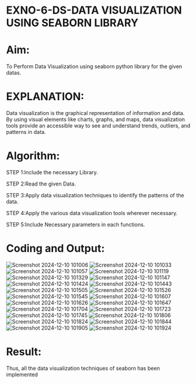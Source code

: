 # EXNO-6-DS-DATA VISUALIZATION USING SEABORN LIBRARY

# Aim:
  To Perform Data Visualization using seaborn python library for the given datas.

# EXPLANATION:
Data visualization is the graphical representation of information and data. By using visual elements like charts, graphs, and maps, data visualization tools provide an accessible way to see and understand trends, outliers, and patterns in data.

# Algorithm:
STEP 1:Include the necessary Library.

STEP 2:Read the given Data.

STEP 3:Apply data visualization techniques to identify the patterns of the data.

STEP 4:Apply the various data visualization tools wherever necessary.

STEP 5:Include Necessary parameters in each functions.

# Coding and Output:
 ![Screenshot 2024-12-10 101006](https://github.com/user-attachments/assets/735ea1bb-059b-4b51-83bd-d695929fdb93)
 ![Screenshot 2024-12-10 101033](https://github.com/user-attachments/assets/97f21721-4203-42a8-a76f-0aadf7eb7b95)
![Screenshot 2024-12-10 101057](https://github.com/user-attachments/assets/6c5c45c1-2821-4c76-99a1-de7a31548d33)
![Screenshot 2024-12-10 101119](https://github.com/user-attachments/assets/34399665-85be-41a6-a120-79730647cd66)
![Screenshot 2024-12-10 101329](https://github.com/user-attachments/assets/861fe82d-ba51-4d90-955e-5661b2904fd5)
![Screenshot 2024-12-10 101147](https://github.com/user-attachments/assets/1cff48ad-7318-4d8f-b079-66335d9baeab)
![Screenshot 2024-12-10 101424](https://github.com/user-attachments/assets/29f10925-f222-4047-b6c3-518552a951e4)
![Screenshot 2024-12-10 101443](https://github.com/user-attachments/assets/7b88143c-b6e8-498b-887e-1b722ec3d676)
![Screenshot 2024-12-10 101505](https://github.com/user-attachments/assets/25702a27-25e3-47aa-a9d0-e279499a234e)
![Screenshot 2024-12-10 101526](https://github.com/user-attachments/assets/e6979cdd-c5e1-4454-b072-d80e8752c26f)
![Screenshot 2024-12-10 101545](https://github.com/user-attachments/assets/ebfa8aba-73cf-4d3d-80cc-090c7d09f703)
![Screenshot 2024-12-10 101607](https://github.com/user-attachments/assets/65b447f9-4d74-47cd-afe0-e25424ce0a65)
![Screenshot 2024-12-10 101626](https://github.com/user-attachments/assets/49e8e98c-6fac-43cf-87e3-d4810dd62eb4)
![Screenshot 2024-12-10 101647](https://github.com/user-attachments/assets/e40632b2-47dd-4e74-8646-a41ab40b9bb3)
![Screenshot 2024-12-10 101704](https://github.com/user-attachments/assets/a8c70b92-7bdc-4212-b9c1-9e31e4d7cc98)
![Screenshot 2024-12-10 101723](https://github.com/user-attachments/assets/119a054f-e69b-48ed-acbe-571ae6c0550f)
![Screenshot 2024-12-10 101745](https://github.com/user-attachments/assets/99d36857-6fb6-4cad-9287-27676ab88f68)
![Screenshot 2024-12-10 101806](https://github.com/user-attachments/assets/e7f21552-1d70-4f71-9fe8-21bbf718d719)
![Screenshot 2024-12-10 101824](https://github.com/user-attachments/assets/1f7e3813-cb26-4850-8dd3-b179c7619204)
![Screenshot 2024-12-10 101844](https://github.com/user-attachments/assets/9b1b1199-87fa-4330-9c8b-f2c82705d179)
![Screenshot 2024-12-10 101905](https://github.com/user-attachments/assets/247c76b6-9b04-4462-a740-d40a754128ff)
![Screenshot 2024-12-10 101924](https://github.com/user-attachments/assets/8421e01b-e4be-4ff8-9b5f-3bf957c60062)

















# Result:
  Thus, all the data visualization techniques of seaborn has been implemented
